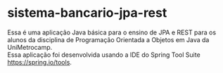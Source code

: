 # sistema-bancario-jpa-rest
Essa é uma aplicação Java básica para o ensino de JPA e REST para os alunos da disciplina de Programação Orientada a Objetos em Java da UniMetrocamp.
\
Essa aplicação foi desenvolvida usando a IDE do Spring Tool Suite https://spring.io/tools.

